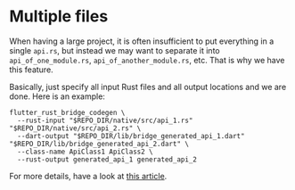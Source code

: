 # Multiple files

When having a large project, it is often insufficient to put everything in a single `api.rs`, but instead we may want to separate it into `api_of_one_module.rs`, `api_of_another_module.rs`, etc. That is why we have this feature.

Basically, just specify all input Rust files and all output locations and we are done. Here is an example:

```shell
flutter_rust_bridge_codegen \
  --rust-input "$REPO_DIR/native/src/api_1.rs" "$REPO_DIR/native/src/api_2.rs" \
  --dart-output "$REPO_DIR/lib/bridge_generated_api_1.dart" "$REPO_DIR/lib/bridge_generated_api_2.dart" \
  --class-name ApiClass1 ApiClass2 \
  --rust-output generated_api_1 generated_api_2
```

For more details, have a look at [this article](../article/generate_multiple_files.md).
